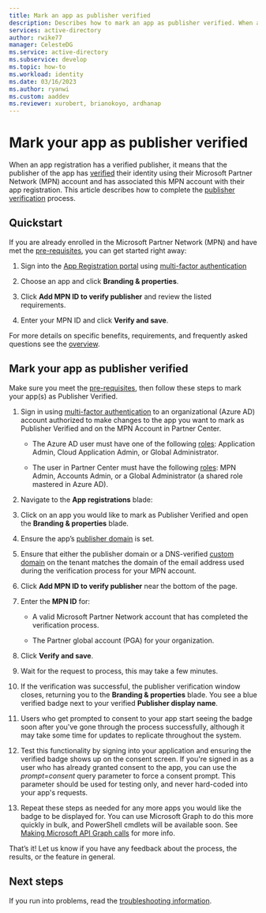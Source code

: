 ```yaml
---
title: Mark an app as publisher verified
description: Describes how to mark an app as publisher verified. When an application is marked as publisher verified, it means that the publisher (application developer) has verified the authenticity of their organization using a Microsoft Partner Network (MPN) account that has completed the verification process and has associated this MPN account with that application registration.
services: active-directory
author: rwike77
manager: CelesteDG
ms.service: active-directory
ms.subservice: develop
ms.topic: how-to
ms.workload: identity
ms.date: 03/16/2023
ms.author: ryanwi
ms.custom: aaddev
ms.reviewer: xurobert, brianokoyo, ardhanap
---
```


# Mark your app as publisher verified

When an app registration has a verified publisher, it means that the publisher of the app has [verified](/partner-center/verification-responses) their identity using their Microsoft Partner Network (MPN) account and has associated this MPN account with their app registration. This article describes how to complete the [publisher verification](publisher-verification-overview.md) process.

## Quickstart
If you are already enrolled in the Microsoft Partner Network (MPN) and have met the [pre-requisites](publisher-verification-overview.md#requirements), you can get started right away: 

1. Sign into the [App Registration portal](https://aka.ms/PublisherVerificationPreview) using [multi-factor authentication](../fundamentals/concept-fundamentals-mfa-get-started.md)

1. Choose an app and click **Branding & properties**. 

1. Click **Add MPN ID to verify publisher** and review the listed requirements.

1. Enter your MPN ID and click **Verify and save**.

For more details on specific benefits, requirements, and frequently asked questions see the [overview](publisher-verification-overview.md).

## Mark your app as publisher verified
Make sure you meet the [pre-requisites](publisher-verification-overview.md#requirements), then follow these steps to mark your app(s) as Publisher Verified.  

1. Sign in using [multi-factor authentication](../fundamentals/concept-fundamentals-mfa-get-started.md) to an organizational (Azure AD) account authorized to make changes to the app you want to mark as Publisher Verified and on the MPN Account in Partner Center.

    - The Azure AD user must have one of the following [roles](../roles/permissions-reference.md): Application Admin, Cloud Application Admin, or Global Administrator. 

    - The user in Partner Center must have the following [roles](/partner-center/permissions-overview): MPN Admin, Accounts Admin, or a Global Administrator (a shared role mastered in Azure AD). 

1. Navigate to the **App registrations** blade:  

1. Click on an app you would like to mark as Publisher Verified and open the **Branding & properties** blade. 

1. Ensure the app’s [publisher domain](howto-configure-publisher-domain.md) is set. 

1. Ensure that either the publisher domain or a DNS-verified [custom domain](../fundamentals/add-custom-domain.md) on the tenant matches the domain of the email address used during the verification process for your MPN account.

1. Click **Add MPN ID to verify publisher** near the bottom of the page. 

1. Enter the **MPN ID** for: 

    - A valid Microsoft Partner Network account that has completed the verification process.  

    - The Partner global account (PGA) for your organization. 

1. Click **Verify and save**. 

1. Wait for the request to process, this may take a few minutes. 

1. If the verification was successful, the publisher verification window closes, returning you to the **Branding & properties** blade. You see a blue verified badge next to your verified **Publisher display name**. 

1. Users who get prompted to consent to your app start seeing the badge soon after you've gone through the process successfully, although it may take some time for updates to replicate throughout the system. 

1. Test this functionality by signing into your application and ensuring the verified badge shows up on the consent screen. If you're signed in as a user who has already granted consent to the app, you can use the *prompt=consent* query parameter to force a consent prompt. This parameter should be used for testing only, and never hard-coded into your app's requests.

1. Repeat these steps as needed for any more apps you would like the badge to be displayed for. You can use Microsoft Graph to do this more quickly in bulk, and PowerShell cmdlets will be available soon. See [Making Microsoft API Graph calls](troubleshoot-publisher-verification.md#making-microsoft-graph-api-calls) for more info. 

That’s it! Let us know if you have any feedback about the process, the results, or the feature in general. 

## Next steps
If you run into problems, read the [troubleshooting information](troubleshoot-publisher-verification.md).

